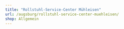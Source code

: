 ```yaml
---
title: "Rollstuhl-Service-Center Mühleisen"
url: /augsburg/rollstuhl-service-center-muehleisen/
shop: Allgemein
---
```

